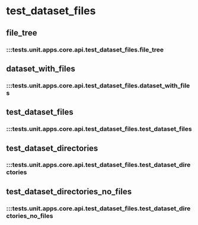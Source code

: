 # test_dataset_files

## file_tree

### :::tests.unit.apps.core.api.test_dataset_files.file_tree

## dataset_with_files

### :::tests.unit.apps.core.api.test_dataset_files.dataset_with_files

## test_dataset_files

### :::tests.unit.apps.core.api.test_dataset_files.test_dataset_files

## test_dataset_directories

### :::tests.unit.apps.core.api.test_dataset_files.test_dataset_directories

## test_dataset_directories_no_files

### :::tests.unit.apps.core.api.test_dataset_files.test_dataset_directories_no_files

